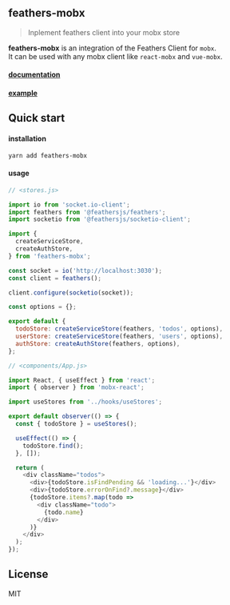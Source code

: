## feathers-mobx

> Inplement feathers client into your mobx store

**feathers-mobx** is an integration of the Feathers Client for `mobx`.  
It can be used with any mobx client like `react-mobx` and `vue-mobx`.  

#### [documentation](https://florianguyonnet.github.io/feathers-mobx/#/)
#### [example](example/)

## Quick start

#### installation

``yarn add feathers-mobx``

#### usage

```js
// <stores.js>

import io from 'socket.io-client';
import feathers from '@feathersjs/feathers';
import socketio from '@feathersjs/socketio-client';

import {
  createServiceStore,
  createAuthStore,
} from 'feathers-mobx';

const socket = io('http://localhost:3030');
const client = feathers();

client.configure(socketio(socket));

const options = {};

export default {
  todoStore: createServiceStore(feathers, 'todos', options),
  userStore: createServiceStore(feathers, 'users', options),
  authStore: createAuthStore(feathers, options),
};
```

```js
// <components/App.js>

import React, { useEffect } from 'react';
import { observer } from 'mobx-react';

import useStores from '../hooks/useStores';

export default observer(() => {
  const { todoStore } = useStores();

  useEffect(() => {
    todoStore.find();
  }, []);

  return (
    <div className="todos">
      <div>{todoStore.isFindPending && 'loading...'}</div>
      <div>{todoStore.errorOnFind?.message}</div>
      {todoStore.items?.map(todo => 
        <div className="todo">
          {todo.name}
        </div>
      )}
    </div>
  );
});
```

## License

MIT
